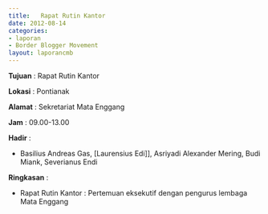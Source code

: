 ```yaml
---
title:   Rapat Rutin Kantor 
date: 2012-08-14
categories:
- laporan
- Border Blogger Movement
layout: laporancmb
---
```



**Tujuan** :   Rapat Rutin Kantor 

**Lokasi** :  Pontianak 

**Alamat** :  Sekretariat Mata Enggang 

**Jam** :  09.00-13.00 

**Hadir** :
* Basilius Andreas Gas,  [Laurensius Edi]], Asriyadi Alexander Mering, Budi Miank, Severianus Endi    

**Ringkasan** :
* Rapat Rutin Kantor&nbsp;: Pertemuan eksekutif dengan pengurus lembaga Mata Enggang  

